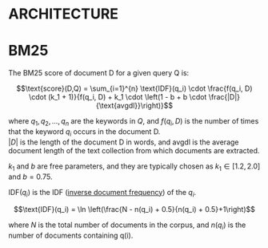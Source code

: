 # ARCHITECTURE

# BM25

The BM25 score of document D for a given query Q is:

$$\text{score}(D,Q) = \sum_{i=1}^{n} \text{IDF}(q_i) \cdot \frac{f(q_i, D) \cdot (k_1 + 1)}{f(q_i, D) + k_1 \cdot \left(1 - b + b \cdot \frac{|D|}{\text{avgdl}}\right)}$$

where $q_1, q_2, \dots, q_n$ are the keywords in $Q$, and $f(q_i, D)$ is the number of times that the keyword $q_i$ occurs in the document D.  
$|D|$ is the length of the document D in words, and $\text{avgdl}$ is the average document length of the text collection from which documents are extracted.

$k_1$ and $b$ are free parameters, and they are typically chosen as $k_1\in[1.2, 2.0]$ and $b=0.75$.

$\text{IDF}(q_i)$ is the IDF ([inverse document frequency](https://en.wikipedia.org/wiki/Inverse_document_frequency)) of the $q_i$.

$$\text{IDF}(q_i) = \ln \left(\frac{N - n(q_i) + 0.5}{n(q_i) + 0.5}+1\right)$$

where $N$ is the total number of documents in the corpus, and $n(q_{i})$ is the number of documents containing q(i).
